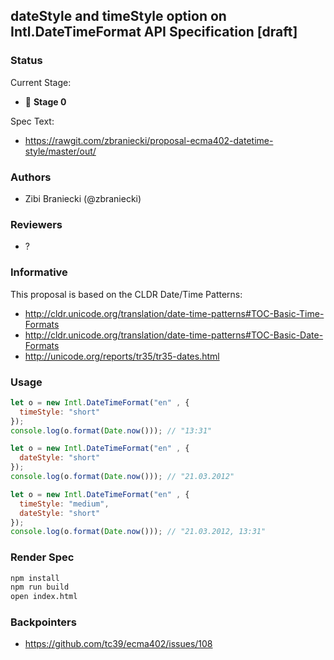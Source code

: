 ## dateStyle and timeStyle option on Intl.DateTimeFormat API Specification [draft]

### Status

Current Stage:

 * 🚀 __Stage 0__

Spec Text:

 * https://rawgit.com/zbraniecki/proposal-ecma402-datetime-style/master/out/

### Authors

 * Zibi Braniecki  (@zbraniecki)

### Reviewers

 * ?

### Informative

This proposal is based on the CLDR Date/Time Patterns:

 * http://cldr.unicode.org/translation/date-time-patterns#TOC-Basic-Time-Formats
 * http://cldr.unicode.org/translation/date-time-patterns#TOC-Basic-Date-Formats
 * http://unicode.org/reports/tr35/tr35-dates.html

### Usage

```javascript
let o = new Intl.DateTimeFormat("en" , {
  timeStyle: "short"
});
console.log(o.format(Date.now())); // "13:31"

let o = new Intl.DateTimeFormat("en" , {
  dateStyle: "short"
});
console.log(o.format(Date.now())); // "21.03.2012"

let o = new Intl.DateTimeFormat("en" , {
  timeStyle: "medium",
  dateStyle: "short"
});
console.log(o.format(Date.now())); // "21.03.2012, 13:31"
```


### Render Spec

```bash
npm install
npm run build
open index.html
```

### Backpointers

 * https://github.com/tc39/ecma402/issues/108
